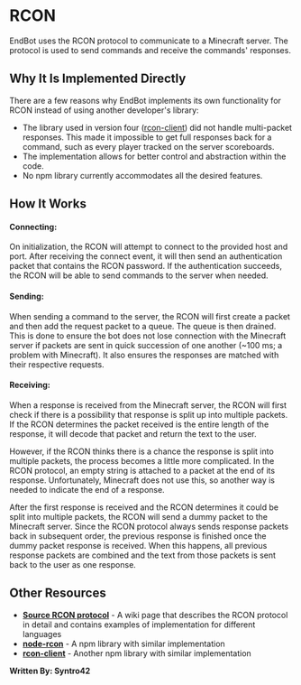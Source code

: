 # RCON
EndBot uses the RCON protocol to communicate to a Minecraft server. The protocol is used to send commands and receive the commands' responses.

## Why It Is Implemented Directly
There are a few reasons why EndBot implements its own functionality for RCON instead of using another developer's library:

- The library used in version four ([rcon-client][2]) did not handle multi-packet responses. This made it impossible to get
  full responses back for a command, such as every player tracked on the server scoreboards.
- The implementation allows for better control and abstraction within the code.
- No npm library currently accommodates all the desired features.

## How It Works

#### Connecting:
On initialization, the RCON will attempt to connect to the provided host and port. After receiving the connect event, it will then
send an authentication packet that contains the RCON password. If the authentication succeeds, the RCON will be able to send commands
to the server when needed.

#### Sending:
When sending a command to the server, the RCON will first create a packet and then add the request packet to a queue. The queue is then
drained. This is done to ensure the bot does not lose connection with the Minecraft server if packets are sent in quick succession of
one another (~100 ms; a problem with Minecraft). It also ensures the responses are matched with their respective requests.

#### Receiving:
When a response is received from the Minecraft server, the RCON will first check if there is a possibility that response is split up into
multiple packets. If the RCON determines the packet received is the entire length of the response, it will decode that packet and return the
text to the user.

However, if the RCON thinks there is a chance the response is split into multiple packets, the process becomes a little more complicated.
In the RCON protocol, an empty string is attached to a packet at the end of its response. Unfortunately, Minecraft does not use this, so another
way is needed to indicate the end of a response.

After the first response is received and the RCON determines it could be split into multiple packets, the RCON will send a dummy packet to the
Minecraft server. Since the RCON protocol always sends response packets back in subsequent order, the previous response is finished once the dummy
packet response is received. When this happens, all previous response packets are combined and the text from those packets is sent back to the user
as one response.

## Other Resources
- **[Source RCON protocol][1]** - A wiki page that describes the RCON protocol in detail and contains examples of implementation for different languages
- **[node-rcon][3]** - A npm library with similar implementation
- **[rcon-client][2]** - Another npm library with similar implementation

**Written By: Syntro42**

[1]: https://developer.valvesoftware.com/wiki/Source_RCON_Protocol
[2]: https://github.com/janispritzkau/rcon-client
[3]: https://github.com/pushrax/node-rcon
